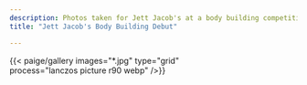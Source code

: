 ```yaml
---
description: Photos taken for Jett Jacob's at a body building competition. 1st in class. <div class="text-center">{{< paige/image link=/tampashutterwebsite/gallery/bodybuilding-show/ height="20rem" alt="Jett Jacob's winning his medal" src="jett.jpg"    >}}</div>
title: "Jett Jacob's Body Building Debut"

---
```


{{< paige/gallery
     images="*.jpg" 
     type="grid"  
     process="lanczos picture r90 webp"
     />}}
